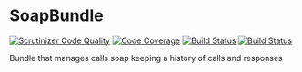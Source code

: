 # SoapBundle

[![Scrutinizer Code Quality](https://scrutinizer-ci.com/g/mashware/SoapBundle/badges/quality-score.png?b=master)](https://scrutinizer-ci.com/g/mashware/SoapBundle/?branch=master)
[![Code Coverage](https://scrutinizer-ci.com/g/mashware/SoapBundle/badges/coverage.png?b=master)](https://scrutinizer-ci.com/g/mashware/SoapBundle/?branch=master)
[![Build Status](https://scrutinizer-ci.com/g/mashware/SoapBundle/badges/build.png?b=master)](https://scrutinizer-ci.com/g/mashware/SoapBundle/build-status/master)
[![Build Status](https://travis-ci.org/mashware/SoapBundle.svg?branch=master)](https://travis-ci.org/mashware/SoapBundle)

Bundle that manages calls soap keeping a history of calls and responses
